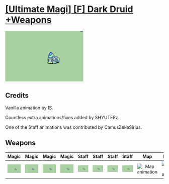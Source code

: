 # [\[Ultimate Magi\] \[F\] Dark Druid +Weapons](./)

<img src="./6.%20Magic%20(FE7)/Magic_000.png" alt="[Ultimate Magi] [F] Dark Druid +Weapons standing" />

## Credits

Vanilla animation by IS. 

Countless extra animations/fixes added by SHYUTERz.

One of the Staff animations was contributed by CamusZekeSirius.

## Weapons


|Magic |Magic |Magic |Magic |Staff |Staff |Staff |Staff |Map |Material |Palette |
|  :---: | :---: | :---: | :---: | :---: | :---: | :---: | :---: | :---: | :---: | :---: |
| <img alt="Magic animation" src="./6.%20Magic%20(FE7)/Magic.gif" /> | <img alt="Magic animation" src="./6.%20Magic%20(FE8)/Magic.gif" /> | <img alt="Magic animation" src="./6.%20Magic%20(Sorcress,%20Critical%20Sigil)/Magic.gif" /> | <img alt="Magic animation" src="./6.%20Magic%20(Sorcress,%20No%20Critical%20Sigil/Magic.gif" /> | <img alt="Staff animation" src="./7.%20Staff/Staff.gif" /> | <img alt="Staff animation" src="./7.%20Staff%20(CamusZekeSirius)/Staff.gif" /> | <img alt="Staff animation" src="./7.%20Staff%20(FE7%20Dark%20Effect)/Staff.gif" /> | <img alt="Staff animation" src="./7.%20Staff%20(FE8%20Dark%20Effect)/Staff.gif" /> | <img alt="Map animation" src="./Map%20Sprites/Map.gif" /> | <img alt="Material animation" src="./Material/Material.gif" /> | <img alt="Palette animation" src="./Palette/Palette.gif" /> |
